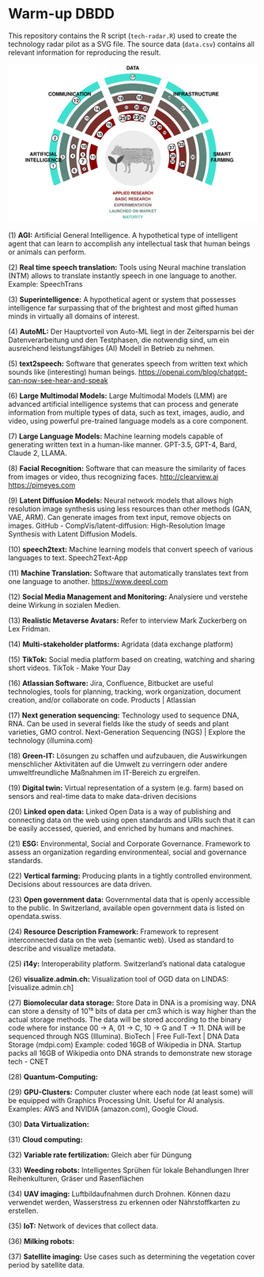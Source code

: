 # Warm-up DBDD

This repository contains the R script (`tech-radar.R`) used to create the technology radar pilot as a SVG file. The source data (`data.csv`) contains all relevant information for reproducing the result.

![Technology radar.](technology-radar.png)


(1) **AGI:** Artificial General Intelligence. A hypothetical type of intelligent agent that can learn to accomplish any intellectual task that human beings or animals can perform.

(2) **Real time speech translation:** Tools using Neural machine translation (NTM) allows to translate instantly speech in one language to another. Example: SpeechTrans

(3) **Superintelligence:** A hypothetical agent or system that possesses intelligence far surpassing that of the brightest and most gifted human minds in virtually all domains of interest.

(4) **AutoML:** Der Hauptvorteil von Auto-ML liegt in der Zeitersparnis bei der Datenverarbeitung und den Testphasen, die notwendig sind, um ein ausreichend leistungsfähiges (AI) Modell in Betrieb zu nehmen.

(5) **text2speech:** Software that generates speech from written text which sounds like (interesting) human beings. <https://openai.com/blog/chatgpt-can-now-see-hear-and-speak>

(6) **Large Multimodal Models:** Large Multimodal Models (LMM) are advanced artificial intelligence systems that can process and generate information from multiple types of data, such as text, images, audio, and video, using powerful pre-trained language models as a core component.

(7) **Large Language Models:** Machine learning models capable of generating written text in a human-like manner. GPT-3.5, GPT-4, Bard, Claude 2, LLAMA.

(8) **Facial Recognition:** Software that can measure the similarity of faces from images or video, thus recognizing faces. <http://clearview.ai> <https://pimeyes.com>

(9) **Latent Diffusion Models:** Neural network models that allows high resolution image synthesis using less resources than other methods (GAN, VAE, ARM). Can generate images from text input, remove objects on images. GitHub - CompVis/latent-diffusion: High-Resolution Image Synthesis with Latent Diffusion Models.

(10) **speech2text:** Machine learning models that convert speech of various languages to text. Speech2Text-App

(11) **Machine Translation:** Software that automatically translates text from one language to another. <https://www.deepl.com>

(12) **Social Media Management and Monitoring:** Analysiere und verstehe deine Wirkung in sozialen Medien.

(13) **Realistic Metaverse Avatars:** Refer to interview Mark Zuckerberg on Lex Fridman.

(14) **Multi-stakeholder platforms:** Agridata (data exchange platform)

(15) **TikTok:** Social media platform based on creating, watching and sharing short videos. TikTok - Make Your Day

(16) **Atlassian Software:** Jira, Confluence, Bitbucket are useful technologies, tools for planning, tracking, work organization, document creation, and/or collaborate on code. Products | Atlassian

(17) **Next generation sequencing:** Technology used to sequence DNA, RNA. Can be used in several fields like the study of seeds and plant varieties, GMO control. Next-Generation Sequencing (NGS) | Explore the technology (illumina.com)

(18) **Green-IT:** Lösungen zu schaffen und aufzubauen, die Auswirkungen menschlicher Aktivitäten auf die Umwelt zu verringern oder andere umweltfreundliche Maßnahmen im IT-Bereich zu ergreifen.

(19) **Digital twin:** Virtual representation of a system (e.g. farm) based on sensors and real-time data to make data-driven decisions

(20) **Linked open data:** Linked Open Data is a way of publishing and connecting data on the web using open standards and URIs such that it can be easily accessed, queried, and enriched by humans and machines.

(21) **ESG:** Environmental, Social and Corporate Governance. Framework to assess an organization regarding environmenteal, social and governance standards.

(22) **Vertical farming:** Producing plants in a tightly controlled environment. Decisions about ressources are data driven.

(23) **Open government data:** Governmental data that is openly accessible to the public. In Switzerland, available open government data is listed on opendata.swiss.

(24) **Resource Description Framework:** Framework to represent interconnected data on the web (semantic web). Used as standard to describe and visualize metadata.

(25) **i14y:** Interoperability platform. Switzerland’s national data catalogue

(26) **visualize.admin.ch:** Visualization tool of OGD data on LINDAS: [visualize.admin.ch]

(27) **Biomolecular data storage:** Store Data in DNA is a promising way. DNA can store a density of 10¹⁹ bits of data per cm3 which is way higher than the actual storage methods. The data will be stored according to the binary code where for instance 00 -> A, 01 -> C, 10 -> G and T -> 11. DNA will be sequenced through NGS (Illumina). BioTech | Free Full-Text | DNA Data Storage (mdpi.com) Example: coded 16GB of Wikipedia in DNA. Startup packs all 16GB of Wikipedia onto DNA strands to demonstrate new storage tech - CNET

(28) **Quantum-Computing:** 

(29) **GPU-Clusters:** Computer cluster where each node (at least some) will be equipped with Graphics Processing Unit. Useful for AI analysis. Examples: AWS and NVIDIA (amazon.com), Google Cloud.

(30) **Data Virtualization:** 

(31) **Cloud computing:** 

(32) **Variable rate fertilization:** Gleich aber für Düngung

(33) **Weeding robots:** Intelligentes Sprühen für lokale Behandlungen Ihrer Reihenkulturen, Gräser und Rasenflächen

(34) **UAV imaging:** Luftbildaufnahmen durch Drohnen. Können dazu verwendet werden, Wasserstress zu erkennen oder Nährstoffkarten zu erstellen.

(35) **IoT:** Network of devices that collect data.

(36) **Milking robots:** 

(37) **Satellite imaging:** Use cases such as determining the vegetation cover period by satellite data.
